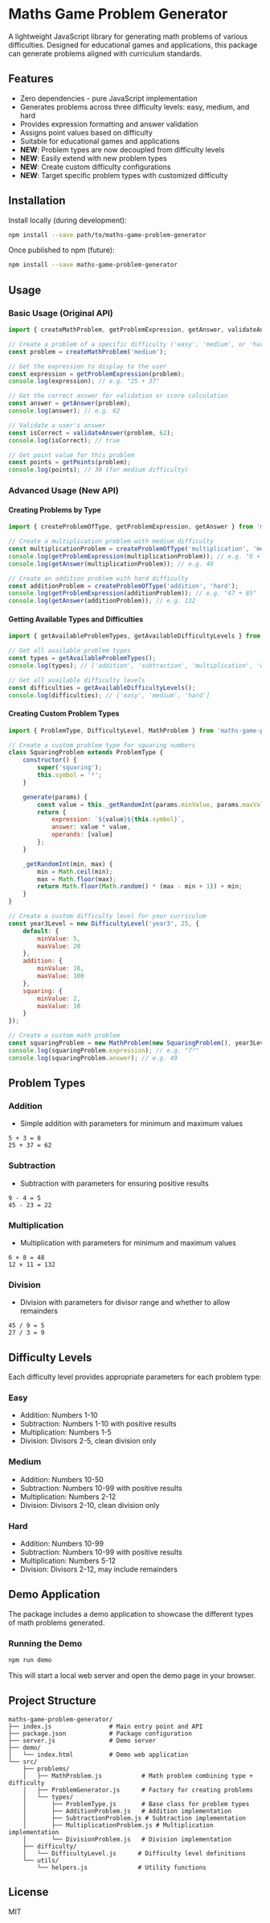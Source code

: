 # Maths Game Problem Generator

A lightweight JavaScript library for generating math problems of various difficulties. Designed for educational games and applications, this package can generate problems aligned with curriculum standards.

## Features

- Zero dependencies - pure JavaScript implementation
- Generates problems across three difficulty levels: easy, medium, and hard
- Provides expression formatting and answer validation
- Assigns point values based on difficulty
- Suitable for educational games and applications
- **NEW**: Problem types are now decoupled from difficulty levels
- **NEW**: Easily extend with new problem types
- **NEW**: Create custom difficulty configurations
- **NEW**: Target specific problem types with customized difficulty

## Installation

Install locally (during development):

```bash
npm install --save path/to/maths-game-problem-generator
```

Once published to npm (future):

```bash
npm install --save maths-game-problem-generator
```

## Usage

### Basic Usage (Original API)

```javascript
import { createMathProblem, getProblemExpression, getAnswer, validateAnswer, getPoints } from 'maths-game-problem-generator';

// Create a problem of a specific difficulty ('easy', 'medium', or 'hard')
const problem = createMathProblem('medium');

// Get the expression to display to the user
const expression = getProblemExpression(problem);
console.log(expression); // e.g. "25 + 37"

// Get the correct answer for validation or score calculation
const answer = getAnswer(problem);
console.log(answer); // e.g. 62

// Validate a user's answer
const isCorrect = validateAnswer(problem, 62);
console.log(isCorrect); // true

// Get point value for this problem
const points = getPoints(problem);
console.log(points); // 30 (for medium difficulty)
```

### Advanced Usage (New API)

#### Creating Problems by Type

```javascript
import { createProblemOfType, getProblemExpression, getAnswer } from 'maths-game-problem-generator';

// Create a multiplication problem with medium difficulty
const multiplicationProblem = createProblemOfType('multiplication', 'medium');
console.log(getProblemExpression(multiplicationProblem)); // e.g. "6 × 8"
console.log(getAnswer(multiplicationProblem)); // e.g. 48

// Create an addition problem with hard difficulty
const additionProblem = createProblemOfType('addition', 'hard');
console.log(getProblemExpression(additionProblem)); // e.g. "47 + 85"
console.log(getAnswer(additionProblem)); // e.g. 132
```

#### Getting Available Types and Difficulties

```javascript
import { getAvailableProblemTypes, getAvailableDifficultyLevels } from 'maths-game-problem-generator';

// Get all available problem types
const types = getAvailableProblemTypes();
console.log(types); // ['addition', 'subtraction', 'multiplication', 'division']

// Get all available difficulty levels
const difficulties = getAvailableDifficultyLevels();
console.log(difficulties); // ['easy', 'medium', 'hard']
```

#### Creating Custom Problem Types

```javascript
import { ProblemType, DifficultyLevel, MathProblem } from 'maths-game-problem-generator';

// Create a custom problem type for squaring numbers
class SquaringProblem extends ProblemType {
    constructor() {
        super('squaring');
        this.symbol = '²';
    }

    generate(params) {
        const value = this._getRandomInt(params.minValue, params.maxValue);
        return {
            expression: `${value}${this.symbol}`,
            answer: value * value,
            operands: [value]
        };
    }

    _getRandomInt(min, max) {
        min = Math.ceil(min);
        max = Math.floor(max);
        return Math.floor(Math.random() * (max - min + 1)) + min;
    }
}

// Create a custom difficulty level for your curriculum
const year3Level = new DifficultyLevel('year3', 25, {
    default: {
        minValue: 5,
        maxValue: 20
    },
    addition: {
        minValue: 10,
        maxValue: 100
    },
    squaring: {
        minValue: 2,
        maxValue: 10
    }
});

// Create a custom math problem
const squaringProblem = new MathProblem(new SquaringProblem(), year3Level);
console.log(squaringProblem.expression); // e.g. "7²"
console.log(squaringProblem.answer); // e.g. 49
```

## Problem Types

### Addition
- Simple addition with parameters for minimum and maximum values

```
5 + 3 = 8
25 + 37 = 62
```

### Subtraction
- Subtraction with parameters for ensuring positive results

```
9 - 4 = 5
45 - 23 = 22
```

### Multiplication
- Multiplication with parameters for minimum and maximum values

```
6 × 8 = 48
12 × 11 = 132
```

### Division
- Division with parameters for divisor range and whether to allow remainders

```
45 / 9 = 5
27 / 3 = 9
```

## Difficulty Levels

Each difficulty level provides appropriate parameters for each problem type:

### Easy
- Addition: Numbers 1-10
- Subtraction: Numbers 1-10 with positive results
- Multiplication: Numbers 1-5
- Division: Divisors 2-5, clean division only

### Medium
- Addition: Numbers 10-50
- Subtraction: Numbers 10-99 with positive results
- Multiplication: Numbers 2-12
- Division: Divisors 2-10, clean division only

### Hard
- Addition: Numbers 10-99
- Subtraction: Numbers 10-99 with positive results
- Multiplication: Numbers 5-12
- Division: Divisors 2-12, may include remainders

## Demo Application

The package includes a demo application to showcase the different types of math problems generated.

### Running the Demo

```bash
npm run demo
```

This will start a local web server and open the demo page in your browser.

## Project Structure

```
maths-game-problem-generator/
├── index.js                # Main entry point and API
├── package.json            # Package configuration
├── server.js               # Demo server
├── demo/
│   └── index.html          # Demo web application
└── src/
    ├── problems/
    │   ├── MathProblem.js           # Math problem combining type + difficulty
    │   ├── ProblemGenerator.js      # Factory for creating problems
    │   └── types/
    │       ├── ProblemType.js       # Base class for problem types
    │       ├── AdditionProblem.js   # Addition implementation
    │       ├── SubtractionProblem.js # Subtraction implementation
    │       ├── MultiplicationProblem.js # Multiplication implementation
    │       └── DivisionProblem.js   # Division implementation
    ├── difficulty/
    │   └── DifficultyLevel.js      # Difficulty level definitions
    └── utils/
        └── helpers.js              # Utility functions
```

## License

MIT